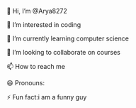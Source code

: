 <p> 👋 Hi, I’m @Arya8272</p>
<p>👀 I’m interested in coding</p>
<p>🌱 I’m currently learning computer science</p>
<p>💞️ I’m looking to collaborate on courses</p>
<p>📫 How to reach me </p>
<p>😄 Pronouns:</p>
<p>⚡ Fun fact:i am a funny guy</p>

<!---
Arya8272/Arya8272 is a ✨ special ✨ repository because its `README.md` (this file) appears on your GitHub profile.
You can click the Preview link to take a look at your changes.
--->
